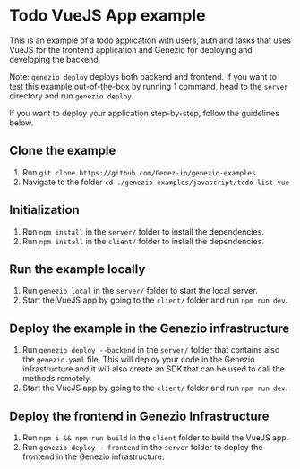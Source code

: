 # Todo VueJS App example

This is an example of a todo application with users, auth and tasks that uses VueJS for the frontend application and Genezio for deploying and developing the backend.

Note: `genezio deploy` deploys both backend and frontend. If you want to test this example out-of-the-box by running 1 command, head to the `server` directory and run `genezio deploy`.

If you want to deploy your application step-by-step, follow the guidelines below.

## Clone the example
1. Run `git clone https://github.com/Genez-io/genezio-examples`
2. Navigate to the folder `cd ./genezio-examples/javascript/todo-list-vue`

## Initialization

1. Run `npm install` in the `server/` folder to install the dependencies.
2. Run `npm install` in the `client/` folder to install the dependencies.

## Run the example locally

1. Run `genezio local` in the `server/` folder to start the local server.
2. Start the VueJS app by going to the `client/` folder and run `npm run dev`.

## Deploy the example in the Genezio infrastructure

1. Run `genezio deploy --backend` in the `server/` folder that contains also the `genezio.yaml` file. This will deploy your code in the Genezio infrastructure and it will also create an SDK that can be used to call the methods remotely.
2. Start the VueJS app by going to the `client/` folder and run `npm run dev`.

## Deploy the frontend in Genezio Infrastructure
1. Run `npm i && npm run build` in the `client` folder to build the VueJS app.
2. Run `genezio deploy --frontend` in the `server` folder to deploy the frontend in the Genezio infrastructure.
